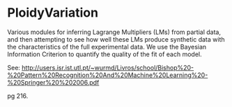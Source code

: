 # PloidyVariation

Various modules for inferring Lagrange Multipliers (LMs) from partial data, and then attempting to see how well these LMs produce synthetic data with the characteristics of the full experimental data. We use the Bayesian Information Criterion to quantify the quality of the fit of each model. 

See: http://users.isr.ist.utl.pt/~wurmd/Livros/school/Bishop%20-%20Pattern%20Recognition%20And%20Machine%20Learning%20-%20Springer%20%202006.pdf

pg 216.
